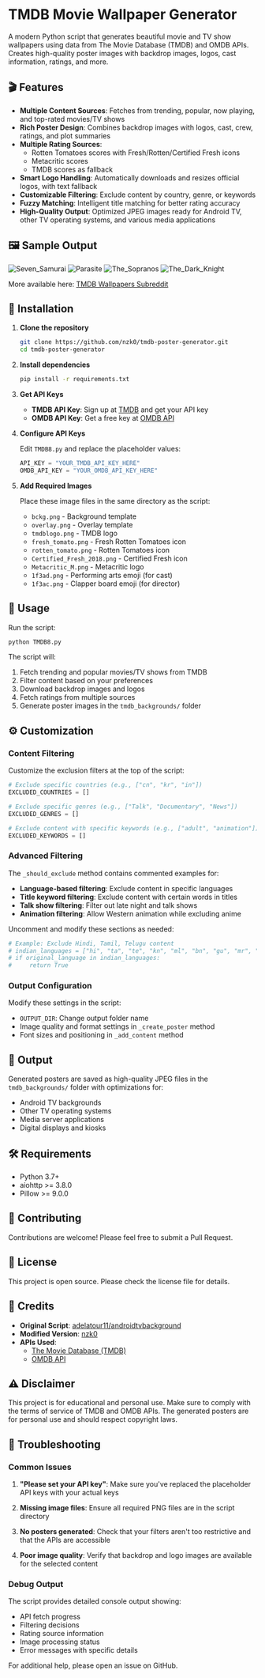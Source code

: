 # TMDB Movie Wallpaper Generator

A modern Python script that generates beautiful movie and TV show wallpapers using data from The Movie Database (TMDB) and OMDB APIs. Creates high-quality poster images with backdrop images, logos, cast information, ratings, and more.

## 🎬 Features

- **Multiple Content Sources**: Fetches from trending, popular, now playing, and top-rated movies/TV shows
- **Rich Poster Design**: Combines backdrop images with logos, cast, crew, ratings, and plot summaries
- **Multiple Rating Sources**: 
  - Rotten Tomatoes scores with Fresh/Rotten/Certified Fresh icons
  - Metacritic scores
  - TMDB scores as fallback
- **Smart Logo Handling**: Automatically downloads and resizes official logos, with text fallback
- **Customizable Filtering**: Exclude content by country, genre, or keywords
- **Fuzzy Matching**: Intelligent title matching for better rating accuracy
- **High-Quality Output**: Optimized JPEG images ready for Android TV, other TV operating systems, and various media applications

## 🖼️ Sample Output

![Seven_Samurai](https://github.com/user-attachments/assets/cbaf6eb6-efe6-4763-8ace-a5f0801c5666)
![Parasite](https://github.com/user-attachments/assets/4ed7e18b-74d1-44b2-a810-83d163410567)
![The_Sopranos](https://github.com/user-attachments/assets/48b0fe12-699f-4d24-bd0e-9b8d200170e7)
![The_Dark_Knight](https://github.com/user-attachments/assets/25aa9bcf-5e8d-4316-b343-fce5b9b6ee1b)

More available here: [TMDB Wallpapers Subreddit](https://www.reddit.com/r/tmdbwallpapers/)

## 🚀 Installation

1. **Clone the repository**
   ```bash
   git clone https://github.com/nzk0/tmdb-poster-generator.git
   cd tmdb-poster-generator
   ```

2. **Install dependencies**
   ```bash
   pip install -r requirements.txt
   ```

3. **Get API Keys**
   - **TMDB API Key**: Sign up at [TMDB](https://www.themoviedb.org/settings/api) and get your API key
   - **OMDB API Key**: Get a free key at [OMDB API](http://www.omdbapi.com/apikey.aspx)

4. **Configure API Keys**
   
   Edit `TMDB8.py` and replace the placeholder values:
   ```python
   API_KEY = "YOUR_TMDB_API_KEY_HERE"
   OMDB_API_KEY = "YOUR_OMDB_API_KEY_HERE"
   ```

5. **Add Required Images**
   
   Place these image files in the same directory as the script:
   - `bckg.png` - Background template
   - `overlay.png` - Overlay template  
   - `tmdblogo.png` - TMDB logo
   - `fresh_tomato.png` - Fresh Rotten Tomatoes icon
   - `rotten_tomato.png` - Rotten Tomatoes icon
   - `Certified_Fresh_2018.png` - Certified Fresh icon
   - `Metacritic_M.png` - Metacritic logo
   - `1f3ad.png` - Performing arts emoji (for cast)
   - `1f3ac.png` - Clapper board emoji (for director)

## 🎯 Usage

Run the script:
```bash
python TMDB8.py
```

The script will:
1. Fetch trending and popular movies/TV shows from TMDB
2. Filter content based on your preferences
3. Download backdrop images and logos
4. Fetch ratings from multiple sources
5. Generate poster images in the `tmdb_backgrounds/` folder

## ⚙️ Customization

### Content Filtering

Customize the exclusion filters at the top of the script:

```python
# Exclude specific countries (e.g., ["cn", "kr", "in"])
EXCLUDED_COUNTRIES = []

# Exclude specific genres (e.g., ["Talk", "Documentary", "News"])
EXCLUDED_GENRES = []

# Exclude content with specific keywords (e.g., ["adult", "animation"])
EXCLUDED_KEYWORDS = []
```

### Advanced Filtering

The `_should_exclude` method contains commented examples for:
- **Language-based filtering**: Exclude content in specific languages
- **Title keyword filtering**: Exclude content with certain words in titles
- **Talk show filtering**: Filter out late night and talk shows
- **Animation filtering**: Allow Western animation while excluding anime

Uncomment and modify these sections as needed:

```python
# Example: Exclude Hindi, Tamil, Telugu content
# indian_languages = ["hi", "ta", "te", "kn", "ml", "bn", "gu", "mr", "pa", "or", "as", "ur"]
# if original_language in indian_languages:
#     return True
```

### Output Configuration

Modify these settings in the script:
- `OUTPUT_DIR`: Change output folder name
- Image quality and format settings in `_create_poster` method
- Font sizes and positioning in `_add_content` method

## 📁 Output

Generated posters are saved as high-quality JPEG files in the `tmdb_backgrounds/` folder with optimizations for:
- Android TV backgrounds
- Other TV operating systems
- Media server applications
- Digital displays and kiosks

## 🛠️ Requirements

- Python 3.7+
- aiohttp >= 3.8.0
- Pillow >= 9.0.0

## 🤝 Contributing

Contributions are welcome! Please feel free to submit a Pull Request.

## 📄 License

This project is open source. Please check the license file for details.

## 🙏 Credits

- **Original Script**: [adelatour11/androidtvbackground](https://github.com/adelatour11/androidtvbackground)
- **Modified Version**: [nzk0](https://github.com/nzk0)
- **APIs Used**: 
  - [The Movie Database (TMDB)](https://www.themoviedb.org/)
  - [OMDB API](http://www.omdbapi.com/)

## ⚠️ Disclaimer

This project is for educational and personal use. Make sure to comply with the terms of service of TMDB and OMDB APIs. The generated posters are for personal use and should respect copyright laws.

## 🐛 Troubleshooting

### Common Issues

1. **"Please set your API key"**: Make sure you've replaced the placeholder API keys with your actual keys

2. **Missing image files**: Ensure all required PNG files are in the script directory

3. **No posters generated**: Check that your filters aren't too restrictive and that the APIs are accessible

4. **Poor image quality**: Verify that backdrop and logo images are available for the selected content

### Debug Output

The script provides detailed console output showing:
- API fetch progress
- Filtering decisions
- Rating source information
- Image processing status
- Error messages with specific details

For additional help, please open an issue on GitHub.
